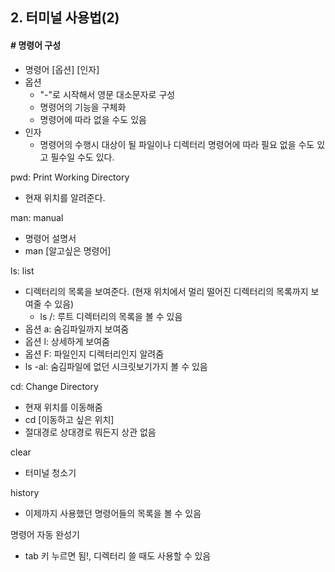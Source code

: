 ## 2. 터미널 사용법(2)

#### # 명령어 구성

* 명령어 [옵션] [인자]
* 옵션
  * "-"로 시작해서 영문 대소문자로 구성
  * 명령어의 기능을 구체화
  * 명령어에 따라 없을 수도 있음
* 인자
  * 명령어의 수행시 대상이 될 파일이나 디렉터리 명령어에 따라 필요 없을 수도 있고 필수일 수도 있다.

pwd: Print Working Directory

* 현재 위치를 알려준다.



man: manual

* 명령어 설명서
* man [알고싶은 명령어]

ls: list

* 디렉터리의 목록을 보여준다. (현재 위치에서 멀리 떨어진 디렉터리의 목록까지 보여줄 수 있음)
  * ls /: 루트 디렉터리의 목록을 볼 수 있음
* 옵션 a: 숨김파일까지 보여줌
* 옵션 l: 상세하게 보여줌
* 옵션 F: 파일인지 디렉터리인지 알려줌
* ls -al: 숨김파일에  없던 시크릿보기가지 볼 수 있음

cd: Change Directory

* 현재 위치를 이동해줌
* cd [이동하고 싶은 위치]
* 절대경로 상대경로 뭐든지 상관 없음

clear

* 터미널 청소기

history

* 이제까지 사용했던 명령어들의 목록을 볼 수 있음

명령어 자동 완성기

* tab 키 누르면 됨!, 디렉터리 쓸 때도 사용할 수 있음